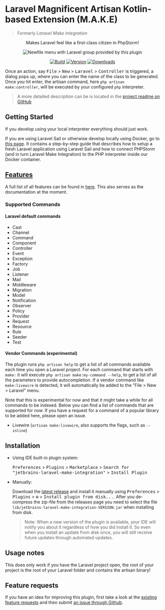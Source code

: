 # Laravel **M**agnificent **A**rtisan **K**otlin-based **Extension**  (M.A.K.E)

> Formerly _Laravel Make Integration_

<!-- Plugin description -->

<p align="center">
  Makes Laravel feel like a first-class citizen in PhpStorm!
</p>
<p align="center">
    <img alt="Newfile menu with Laravel group provided by this plugin" src="https://plugins.jetbrains.com/files/14612/screenshot_22560.png" />
</p>
<p align="center">
    <a href="https://github.com/NiclasvanEyk/jetbrains-laravel-make-integration/actions"><img alt="Build" src="https://github.com/NiclasvanEyk/jetbrains-laravel-make-integration/workflows/Build/badge.svg"/></a>
    <a href="https://plugins.jetbrains.com/plugin/14612-laravel-make-integration"><img alt="Version" src="https://img.shields.io/jetbrains/plugin/v/14612-laravel-make-integration.svg"/></a>
    <a href="https://plugins.jetbrains.com/plugin/14612-laravel-make-integration"><img alt="Downloads" src="https://img.shields.io/jetbrains/plugin/d/14612-laravel-make-integration.svg"/></a>
</p>

Once an action, say <kbd>File</kbd> > <kbd>New</kbd> > <kbd>Laravel</kbd> > <kbd>Controller</kbd> is triggered, a dialog pops up, where you can enter the
name of the class to be generated. Once you hit enter, the artisan command, here
<code>php artisan make:controller</code>, will be executed by your configured `php` interpreter.

> A more detailed description can be is located in the [project readme on GitHub](https://github.com/NiclasvanEyk/jetbrains-laravel-make-integration)

<!-- Plugin description end -->

## Getting Started

If you develop using your local interpreter everything should just work.

If you are using Laravel Sail or otherwise develop locally using Docker, go to [this page](./docs/setup_with_sail.md). It contains a step-by-step guide that describes how to setup a fresh Laravel application using Laravel Sail and how to connect PHPStorm (and in turn Laravel Make Integration) to the PHP interpreter inside our Docker container.

## [Features](./features.md)

A full list of all features can be found in [here](./features.md). This also serves as the documentation at the moment.

### Supported Commands

#### Laravel default commands

- Cast
- Channel
- Command
- Component
- Controller
- Event
- Exception
- Factory
- Job
- Listener
- Mail
- Middleware
- Migration
- Model
- Notification
- Observer
- Policy
- Provider
- Request
- Resource
- Rule
- Seeder
- Test

#### Vendor Commands (experimental)

The plugin runs `php artisan help` to get a list of all commands available each time you open a Laravel project. For each command that starts with `make:` it will 
execute `php artisan make:my-command --help`, to get a list of all the parameters to provide autocompletion. If a vendor
command like `make:livewire` is detected, it will automatically be added to the "File > New > Laravel" menu.

Note that this is experimental for now and that it might take a while for all commands to be indexed. Below you can find
a list of commands that are supported for now. If you have a request for a command of a popular library to be added here,
please open an issue.

- Livewire (`artisan make:livewire`, also supports the flags, such as `--inline`)

## Installation

- Using IDE built-in plugin system:
  
  <kbd>Preferences</kbd> > <kbd>Plugins</kbd> > <kbd>Marketplace</kbd> > <kbd>Search for "jetbrains-laravel-make-integration"</kbd> >
  <kbd>Install Plugin</kbd>
  
- Manually:

  Download the [latest release](https://github.com/NiclasvanEyk/jetbrains-laravel-make-integration/releases/latest) and install it manually using
  <kbd>Preferences</kbd> > <kbd>Plugins</kbd> > <kbd>⚙️</kbd> > <kbd>Install plugin from disk...</kbd>. After you de-compress the zip-file from the releases page you need to select the file `lib/jetbrains-laravel-make-integration-VERSION.jar` when installing from disk.
  
  > Note: When a new version of the plugin is available, your IDE will notify you about it regardless of how you did install it. So even when you install an update from disk once, you will still receive future updates through automated updates.

## Usage notes

This does only work if you have the Laravel project open, the root of your project is the root of your Laravel
folder and contains the artisan binary!

## Feature requests

If you have an idea for improving this plugin, first take a look at the
<a href="https://github.com/NiclasvanEyk/jetbrains-laravel-make-integration/issues?q=is%3Aissue+is%3Aopen+label%3Aenhancement">existing feature requests</a>
and then submit
<a href="https://github.com/NiclasvanEyk/intellij-artisan-make-integration/issues/new">an issue through Github</a>.
